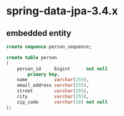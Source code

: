 # spring-data-jpa-3.4.x

## embedded entity

```sql
create sequence person_sequence;

create table person
(
    person_id     bigint      not null
        primary key,
    name          varchar(255),
    email_address varchar(255),
    street        varchar(255),
    city          varchar(255),
    zip_code      varchar(10) not null
);
```
